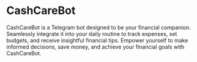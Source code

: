 # CashCareBot
CashCareBot is a Telegram bot designed to be your financial companion. Seamlessly integrate it into your daily routine to track expenses, set budgets, and receive insightful financial tips. Empower yourself to make informed decisions, save money, and achieve your financial goals with CashCareBot.
